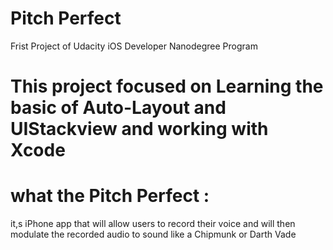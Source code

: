 # Pitch Perfect
Frist Project of Udacity iOS Developer Nanodegree Program


# This project focused on Learning the basic of Auto-Layout and UIStackview and working with Xcode

# what the Pitch Perfect  :
it,s iPhone app that will allow users to record their voice and will then modulate the recorded audio to sound like a Chipmunk or Darth Vade 
